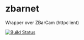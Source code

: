 # zbarnet
Wrapper over ZBarCam (httpclient)


[![Build Status](https://travis-ci.org/arteev/zbarnet.svg)](https://travis-ci.org/arteev/zbarnet)
